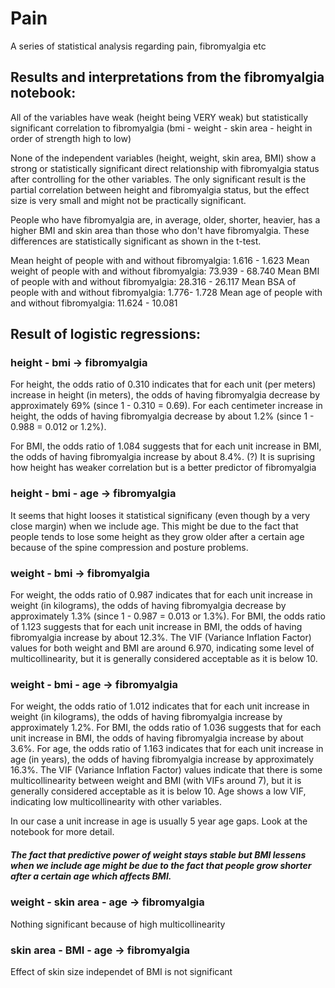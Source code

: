 # Pain
A series of statistical analysis regarding pain, fibromyalgia etc

## Results and interpretations from the fibromyalgia notebook:
All of the variables have weak (height being VERY weak) but statistically significant correlation to fibromyalgia (bmi - weight - skin area - height in order of strength high to low)

None of the independent variables (height, weight, skin area, BMI) show a strong or statistically significant direct relationship with fibromyalgia status after controlling for the other variables. The only significant result is the partial correlation between height and fibromyalgia status, but the effect size is very small and might not be practically significant.

People who have fibromyalgia are, in average, older, shorter, heavier, has a higher BMI and skin area than those who don't have fibromyalgia. These differences are statistically significant as shown in the t-test. 

Mean height of people with and without fibromyalgia: 1.616 - 1.623
Mean weight of people with and without fibromyalgia: 73.939 - 68.740
Mean BMI of people with and without fibromyalgia: 28.316 - 26.117
Mean BSA of people with and without fibromyalgia: 1.776- 1.728
Mean age of people with and without fibromyalgia: 11.624 - 10.081

## Result of logistic regressions:
### height - bmi -> fibromyalgia
For height, the odds ratio of 0.310 indicates that for each unit (per meters) increase in height (in meters), the odds of having fibromyalgia decrease by approximately 69% (since 1 - 0.310 = 0.69).
For each centimeter increase in height, the odds of having fibromyalgia decrease by about 1.2% (since 1 - 0.988 = 0.012 or 1.2%).

For BMI, the odds ratio of 1.084 suggests that for each unit increase in BMI, the odds of having fibromyalgia increase by about 8.4%. (?) It is suprising how height has weaker correlation but is a better predictor of fibromyalgia

### height - bmi - age -> fibromyalgia 
It seems that hight looses it statistical significany (even though by a very close margin) when we include age. This might be due to the fact that people tends to lose some height as they grow older after a certain age because of the spine compression and posture problems.

### weight - bmi -> fibromyalgia 
For weight, the odds ratio of 0.987 indicates that for each unit increase in weight (in kilograms), the odds of having fibromyalgia decrease by approximately 1.3% (since 1 - 0.987 = 0.013 or 1.3%). For BMI, the odds ratio of 1.123 suggests that for each unit increase in BMI, the odds of having fibromyalgia increase by about 12.3%. The VIF (Variance Inflation Factor) values for both weight and BMI are around 6.970, indicating some level of multicollinearity, but it is generally considered acceptable as it is below 10.

### weight - bmi - age -> fibromyalgia 
For weight, the odds ratio of 1.012 indicates that for each unit increase in weight (in kilograms), the odds of having fibromyalgia increase by approximately 1.2%.
For BMI, the odds ratio of 1.036 suggests that for each unit increase in BMI, the odds of having fibromyalgia increase by about 3.6%.
For age, the odds ratio of 1.163 indicates that for each unit increase in age (in years), the odds of having fibromyalgia increase by approximately 16.3%.
The VIF (Variance Inflation Factor) values indicate that there is some multicollinearity between weight and BMI (with VIFs around 7), but it is generally considered acceptable as it is below 10. Age shows a low VIF, indicating low multicollinearity with other variables.

In our case a unit increase in age is usually 5 year age gaps. Look at the notebook for more detail.

##### The fact that predictive power of weight stays stable but BMI lessens when we include age might be due to the fact that people grow shorter after a certain age which affects BMI.


### weight - skin area - age -> fibromyalgia 
Nothing significant because of high multicollinearity
### skin area - BMI - age -> fibromyalgia 
Effect of skin size independet of BMI is not significant





